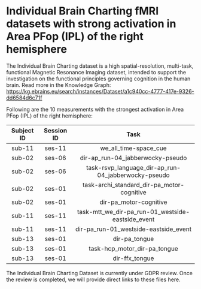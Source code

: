 # Individual Brain Charting fMRI datasets with strong activation in Area PFop (IPL) of the right hemisphere

The Individual Brain Charting dataset is a high spatial-resolution, multi-task, functional Magnetic Resonance Imaging dataset, intended to support the investigation on the functional principles governing cognition in the human brain.
Read more in the Knowledge Graph: https://kg.ebrains.eu/search/instances/Dataset/a1c940cc-4777-417e-9326-dd6584d6c71f

Following are the 10 measurements with the strongest activation in Area PFop (IPL) of the right hemisphere:

| Subject ID | Session ID | Task |
| :-: | :-: | :-: |
| sub-11 | ses-11 | we_all_time-space_cue|
| sub-02 | ses-06 | dir-ap_run-04_jabberwocky-pseudo|
| sub-02 | ses-06 | task-rsvp_language_dir-ap_run-04_jabberwocky-pseudo|
| sub-02 | ses-01 | task-archi_standard_dir-pa_motor-cognitive|
| sub-02 | ses-01 | dir-pa_motor-cognitive|
| sub-11 | ses-11 | task-mtt_we_dir-pa_run-01_westside-eastside_event|
| sub-11 | ses-11 | dir-pa_run-01_westside-eastside_event|
| sub-13 | ses-01 | dir-pa_tongue|
| sub-13 | ses-01 | task-hcp_motor_dir-pa_tongue|
| sub-13 | ses-01 | dir-ffx_tongue|


The Individual Brain Charting Dataset is currently under GDPR review. Once the review is completed, we will provide direct links to these files here.